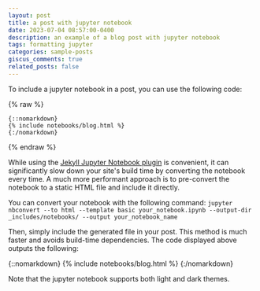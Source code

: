 ```yaml
---
layout: post
title: a post with jupyter notebook
date: 2023-07-04 08:57:00-0400
description: an example of a blog post with jupyter notebook
tags: formatting jupyter
categories: sample-posts
giscus_comments: true
related_posts: false
---
```


To include a jupyter notebook in a post, you can use the following code:

{% raw %}

```liquid
{::nomarkdown}
{% include notebooks/blog.html %}
{:/nomarkdown}
```

{% endraw %}

While using the [Jekyll Jupyter Notebook plugin](https://github.com/red-data-tools/jekyll-jupyter-notebook) is convenient, it can significantly slow down your site's build time by converting the notebook every time. A much more performant approach is to pre-convert the notebook to a static HTML file and include it directly.

You can convert your notebook with the following command:
`jupyter nbconvert --to html --template basic your_notebook.ipynb --output-dir _includes/notebooks/ --output your_notebook_name`

Then, simply include the generated file in your post. This method is much faster and avoids build-time dependencies. The code displayed above outputs the following:

{::nomarkdown}
{% include notebooks/blog.html %}
{:/nomarkdown}

Note that the jupyter notebook supports both light and dark themes.
